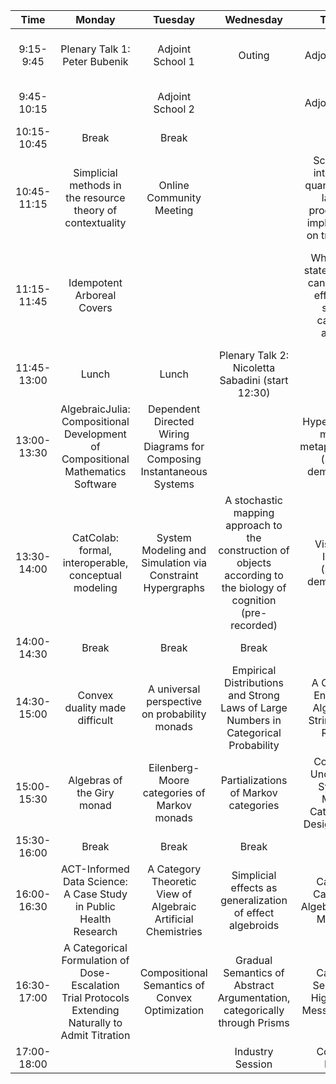 | Time  | Monday | Tuesday | Wednesday | Thursday | Friday |
| :---: | :---: | :---: | :---: | :---: | :---: |
| 9:15-9:45 | Plenary Talk 1: Peter Bubenik  | Adjoint School 1 | Outing | Adjoint School 3 | A categorical framework for Lyapunov theory |
| 9:45-10:15 |  | Adjoint School 2 |  | Adjoint School 4 | Lyapunov's theorem for coalgebras |
| 10:15-10:45 | Break | Break |  | Break | Break |
| 10:45-11:15 | Simplicial methods in the resource theory of contextuality | Online Community Meeting |  | Scalable and interpretable quantum natural language processing: an implementation on trapped ions | Conformance Games for Graded Semantics |
| 11:15-11:45 | Idempotent Arboreal Covers |  |  | Why quantum state verification cannot be both efficient and secure: a categorical approach | Clock systems for stochastic and non-deterministic categorical systems theories |
| 11:45-13:00 | Lunch | Lunch | Plenary Talk 2: Nicoletta Sabadini (start 12:30) | Lunch | Lunch |
| 13:00-13:30 | AlgebraicJulia: Compositional Development of Compositional Mathematics Software | Dependent Directed Wiring Diagrams for Composing Instantaneous Systems |  | HyperSyn: macro morphism metaprogramming (software demonstration) |  |
| 13:30-14:00 | CatColab: formal, interoperable, conceptual modeling | System Modeling and Simulation via Constraint Hypergraphs | A stochastic mapping approach to the construction of objects according to the biology of cognition (pre-recorded) | Visual Logic Interface (software demonstration) |  |
| 14:00-14:30 | Break | Break | Break | Break |  |
| 14:30-15:00 | Convex duality made difficult | A universal perspective on probability monads | Empirical Distributions and Strong Laws of Large Numbers in Categorical Probability | A Critical Pair Enumeration Algorithm for String Diagram Rewriting |  |
| 15:00-15:30 | Algebras of the Giry monad | Eilenberg-Moore categories of Markov monads | Partializations of Markov categories | Composable Uncertainty in Symmetric Monoidal Categories for Design Problems |  |
| 15:30-16:00 | Break | Break | Break | Break |  |
| 16:00-16:30 | ACT-Informed Data Science: A Case Study in Public Health Research | A Category Theoretic View of Algebraic Artificial Chemistries | Simplicial effects as generalization of effect algebroids | Categorical Calculus and Algebra for Multi-Model Data |  |
| 16:30-17:00 | A Categorical Formulation of Dose-Escalation Trial Protocols Extending Naturally to Admit Titration | Compositional Semantics of Convex Optimization | Gradual Semantics of Abstract Argumentation, categorically through Prisms | Categorical Semantics of Higher-Order Message Passing |  |
| 17:00-18:00 |  |  | Industry Session | Community Meeting |  |

